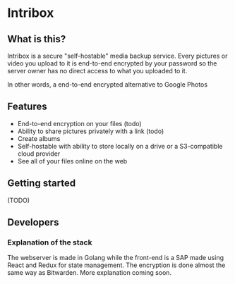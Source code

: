 # Intribox

## What is this?

Intribox is a secure "self-hostable" media backup service. Every pictures or video you upload to it is end-to-end encrypted by your password so the server owner has no direct access to what you uploaded to it.

In other words, a end-to-end encrypted alternative to Google Photos

## Features

* End-to-end encryption on your files (todo)
* Ability to share pictures privately with a link (todo)
* Create albums
* Self-hostable with ability to store locally on a drive or a S3-compatible cloud provider
* See all of your files online on the web

## Getting started

(TODO)

## Developers

### Explanation of the stack

The webserver is made in Golang while the front-end is a SAP made using React and Redux for state management. The encryption is done almost the same way as Bitwarden. More explanation coming soon.